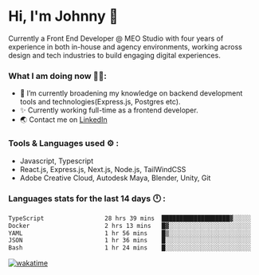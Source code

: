 # Hi, I'm Johnny 👋

Currently a Front End Developer @ MEO Studio with four years of experience in both in-house and agency environments, working across design and tech industries to build engaging digital experiences.

### What I am doing now 🧑‍💻:

- 🔭 I’m currently broadening my knowledge on backend development tools and technologies(Express.js, Postgres etc).
- ✨ Currently working full-time as a frontend developer.
- 🌏 Contact me on [LinkedIn](https://www.linkedin.com/in/johchai/)

### Tools & Languages used ⚙️ :

- Javascript, Typescript
- React.js, Express.js, Next.js, Node.js, TailWindCSS
- Adobe Creative Cloud, Autodesk Maya, Blender, Unity, Git

### Languages stats for the last 14 days 🕛 :

<!--START_SECTION:waka-->

```txt
TypeScript                 28 hrs 39 mins  ███████████████████▓░░░░░   78.31 %
Docker                     2 hrs 13 mins   █▓░░░░░░░░░░░░░░░░░░░░░░░   06.08 %
YAML                       1 hr 56 mins    █▒░░░░░░░░░░░░░░░░░░░░░░░   05.32 %
JSON                       1 hr 36 mins    █░░░░░░░░░░░░░░░░░░░░░░░░   04.37 %
Bash                       1 hr 24 mins    █░░░░░░░░░░░░░░░░░░░░░░░░   03.86 %
```

<!--END_SECTION:waka-->

[![wakatime](https://wakatime.com/badge/user/0cd14e89-b357-451d-b5c1-4a79286fb5a6.svg)](https://wakatime.com/@0cd14e89-b357-451d-b5c1-4a79286fb5a6)
